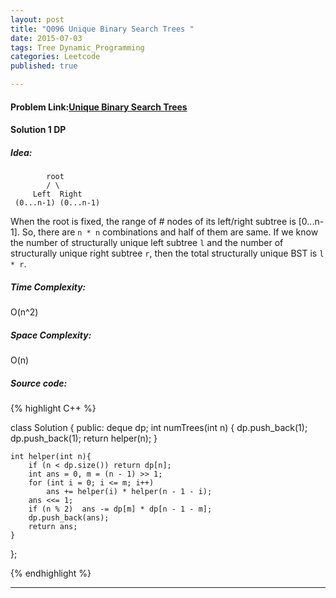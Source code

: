 ```yaml
---
layout: post
title: "Q096 Unique Binary Search Trees "
date: 2015-07-03
tags: Tree Dynamic_Programming
categories: Leetcode
published: true

---
```

#### Problem Link:[Unique Binary Search Trees ](https://leetcode.com/problems/unique-binary-search-trees/) 

#### Solution 1 DP

##### Idea:

            root
            / \
         Left  Right
     (0...n-1) (0...n-1)

When the root is fixed, the range of # nodes of its left/right subtree is [0...n-1]. So, there are `n * n` combinations and half of them are same. If we know the number of structurally unique left subtree `l` and the number of structurally unique right subtree `r`, then the total structurally unique BST is `l * r`.    
   

##### Time Complexity:
O(n^2)

##### Space Complexity:
O(n)

##### Source code:
{% highlight C++ %}

class Solution {
public:
    deque<int> dp;
    int numTrees(int n) {
        dp.push_back(1);
        dp.push_back(1);
        return helper(n);
    }
    
    int helper(int n){
        if (n < dp.size()) return dp[n];
        int ans = 0, m = (n - 1) >> 1;
        for (int i = 0; i <= m; i++)
            ans += helper(i) * helper(n - 1 - i);
        ans <<= 1;
        if (n % 2)  ans -= dp[m] * dp[n - 1 - m];
        dp.push_back(ans);
        return ans;
    }
};

{% endhighlight %}


---

